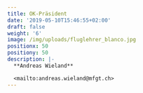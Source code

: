 ```yaml
---
title: OK-Präsident
date: '2019-05-10T15:46:55+02:00'
draft: false
weight: '6'
image: /img/uploads/fluglehrer_blanco.jpg
positionx: 50
positiony: 50
description: |-
  **Andreas Wieland**

  <mailto:andreas.wieland@mfgt.ch>
---
```


